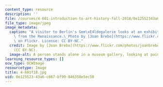 ```yaml
---
content_type: resource
description: ''
file: /courses/4-601-introduction-to-art-history-fall-2018/0e12552343a6c667bf99846358e5ec50_4-601f18.jpg
file_type: image/jpeg
image_metadata:
  caption: "A visitor to Berlin's Gem\xE4ldegalerie looks at an exhibition of paintings\
    \ from the Renaissance.\_Photo by [Joan Brebo](https://www.flickr.com/photos/joanbrebo/38529061284/)\
    \ on Flickr. License: CC BY-NC."
  credit: Image by [Joan Brebo](https://www.flickr.com/photos/joanbrebo/) on Flickr
    (CC BY-NC).
  image-alt: A person stands alone in a museum gallery, looking at paintings.
learning_resource_types: []
ocw_type: OCWImage
resourcetype: Image
title: 4-601f18.jpg
uid: 0e125523-43a6-c667-bf99-846358e5ec50
---
```

